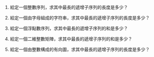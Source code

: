 

1. 給定一個整數序列，求其中最長的遞增子序列的長度是多少？

2. 給定一個由字母組成的字符串，求其中最長的遞增子序列的長度是多少？

3. 給定一個浮點數序列，求其中最長的遞增子序列的和是多少？

4. 給定一個二維整數矩陣，求其中最長的遞增子序列的和是多少？

5. 給定一個由整數構成的有向圖，求其中最長的遞增子序列的長度是多少？